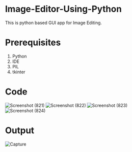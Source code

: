 # Image-Editor-Using-Python
This is python based GUI app for Image Editing.

# Prerequisites
1. Python
2. IDE
3. PIL
4. tkinter

# Code
![Screenshot (821)](https://user-images.githubusercontent.com/54886674/121163819-b8f4b480-c86c-11eb-9fa0-98c32a2ddee7.png)
![Screenshot (822)](https://user-images.githubusercontent.com/54886674/121163823-ba25e180-c86c-11eb-9890-a33e1a90827c.png)
![Screenshot (823)](https://user-images.githubusercontent.com/54886674/121163824-babe7800-c86c-11eb-9059-0a8dba6c9195.png)
![Screenshot (824)](https://user-images.githubusercontent.com/54886674/121163826-bb570e80-c86c-11eb-82e6-1daba0201755.png)


# Output
![Capture](https://user-images.githubusercontent.com/54886674/121163766-b09c7980-c86c-11eb-8b58-8e6edbc99097.PNG)
